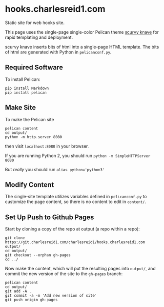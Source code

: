 # hooks.charlesreid1.com

Static site for web hooks site.

This page uses the single-page single-color Pelican theme [scurvy knave](https://git.charlesreid1.com/charlesreid1/scurvy-knave-theme) for rapid templating and deployment.

scurvy knave inserts bits of html into a single-page HTML template. The bits of html are generated with Python in `pelicanconf.py`.

## Required Software

To install Pelican:

```
pip install Markdown
pip install pelican
```

## Make Site

To make the Pelican site

```
pelican content
cd output/
python -m http.server 8080
```

then visit `localhost:8080` in your browser.

If you are running Python 2, you should run `python -m SimpleHTTPServer 8080`

But _really_ you should run `alias python='python3'`

## Modify Content

The single-site template utilizes variables defined in `pelicanconf.py` 
to customize the page content, so there is no content to edit in `content/`.

## Set Up Push to Github Pages

Start by cloning a copy of the repo at output (a repo within a repo):

```
git clone https://git.charlesreid1.com/charlesreid1/hooks.charlesreid1.com output/
cd output/
git checkout --orphan gh-pages
cd ../
```

Now make the content, which will put the resulting pages into `output/`,
and commit the new version of the site to the `gh-pages` branch:

```
pelican content
cd output/
git add -A .
git commit -a -m 'Add new version of site'
git push origin gh-pages
```

